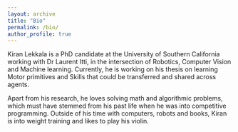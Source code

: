 ```yaml
---
layout: archive
title: "Bio"
permalink: /bio/
author_profile: true
---
```



Kiran Lekkala is a PhD candidate at the University of Southern California working with Dr Laurent Itti, in the intersection of Robotics, Computer Vision and Machine learning. Currently, he is working on his thesis on learning Motor primitives and Skills that could be transferred and shared across agents.

Apart from his research, he loves solving math and algorithmic problems, which must have stemmed from his past life when he was into competitive programming. Outside of his time with computers, robots and books, Kiran is into weight training and likes to play his violin.

